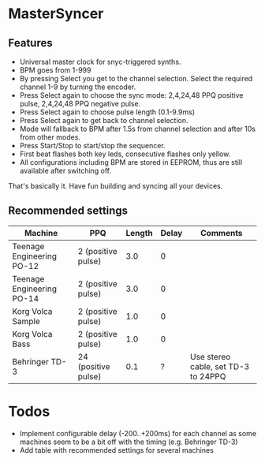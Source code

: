 # MasterSyncer
## Features
- Universal master clock for snyc-triggered synths.
- BPM goes from 1-999
- By pressing Select you get to the channel selection. Select the required channel 1-9 by turning the encoder.
- Press Select again to choose the sync mode: 2,4,24,48 PPQ positive pulse, 2,4,24,48 PPQ negative pulse.
- Press Select again to choose pulse length (0.1-9.9ms)
- Press Select again to get back to channel selection.
- Mode will fallback to BPM after 1.5s from channel selection and after 10s from other modes.
- Press Start/Stop to start/stop the sequencer.
- First beat flashes both key leds, consecutive flashes only yellow.
- All configurations including BPM are stored in EEPROM, thus are still available after switching off.

That's basically it.
Have fun building and syncing all your devices.

## Recommended settings
| Machine | PPQ | Length | Delay | Comments |
| -- | -- | -- | -- | -- |
| Teenage Engineering PO-12 | 2 (positive pulse) | 3.0 | 0 | |
| Teenage Engineering PO-14 | 2 (positive pulse) | 3.0 | 0 | |
| Korg Volca Sample | 2 (positive pulse) | 1.0 | 0 | |
| Korg Volca Bass | 2 (positive pulse) | 1.0 | 0 | |
| Behringer TD-3 | 24 (positive pulse) | 0.1 | ? | Use stereo cable, set TD-3 to 24PPQ |

# Todos
- Implement configurable delay (-200..+200ms) for each channel as some machines seem to be a bit off with the timing (e.g. Behringer TD-3)
- Add table with recommended settings for several machines
